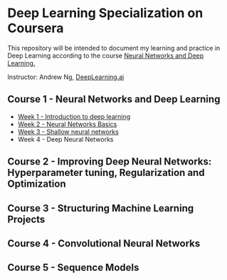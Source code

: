 # **Deep Learning Specialization on Coursera**

This repository will be intended to document my learning and practice in Deep Learning according to the course [Neural Networks and Deep Learning.](https://www.coursera.org/learn/neural-networks-deep-learning)

Instructor: Andrew Ng, [DeepLearning.ai](https://www.deeplearning.ai/deep-learning-specialization/)


## **Course 1 - Neural Networks and Deep Learning**

* [Week 1 - Introduction to deep learning](https://github.com/beatrizmaiads/Deep-learning-journey/blob/master/Neural%20Networks%20and%20Deep%20Learning/Week1%20-%20Intoduction%20to%20deep%20learning/Python_Basics_With_Numpy_v3a.ipynb)
* [Week 2 - Neural Networks Basics](https://github.com/beatrizmaiads/Deep-learning-journey/blob/master/Neural%20Networks%20and%20Deep%20Learning/Week1%20-%20Intoduction%20to%20deep%20learning/Logistic_Regression_with_a_Neural_Network_mindset_v6a.ipynb)
* [Week 3 - Shallow neural networks](https://github.com/beatrizmaiads/Deep-learning-journey/blob/master/Neural%20Networks%20and%20Deep%20Learning/Week1%20-%20Intoduction%20to%20deep%20learning/Planar_data_classification_with_onehidden_layer_v6c.ipynb)
* Week 4 - Deep Neural Networks

## **Course 2 - Improving Deep Neural Networks: Hyperparameter tuning, Regularization and Optimization**

## **Course 3 - Structuring Machine Learning Projects**

## **Course 4 - Convolutional Neural Networks**

## **Course 5 - Sequence Models**
